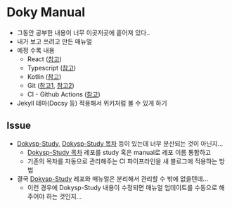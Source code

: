 # Doky Manual
- 그동안 공부한 내용이 너무 이곳저곳에 흩어져 있다..
- 내가 보고 쓰려고 만든 매뉴얼
- 예정 수록 내용
  - React ([참고](https://github.com/DokySp-study/react))
  - Typescript ([참고](https://github.com/DokySp-study/typescript))
  - Kotlin ([참고](https://github.com/DokySp-study/kotlin))
  - Git ([참고1](https://github.com/DokySp-study/git-flow-test), [참고2](https://github.com/DokySp-study/git))
  - CI - Github Actions ([참고](https://github.com/DokySp-study/github-actions-practice))
- Jekyll 테마(Docsy 등) 적용해서 위키처럼 볼 수 있게 하기

## Issue
- [Dokysp-Study](https://github.com/DokySp-study), [Dokysp-Study 목차](https://github.com/DokySp/DokySp-study) 등이 있는데 너무 분산되는 것이 아닌지...
  - [Dokysp-Study 목차](https://github.com/DokySp/DokySp-study) 레포를 study 혹은 manual로 레포 이름 통합하고 
  - 기존의 목차를 자동으로 관리해주는 CI 파이프라인을 새 블로그에 적용하는 방법
- 결국 [Dokysp-Study](https://github.com/DokySp-study) 레포와 매뉴얼은 분리해서 관리할 수 밖에 없을텐데...
  - 이런 경우에 Dokysp-Study 내용이 수정되면 매뉴얼 업데이트를 수동으로 해주어야 하는 것인지...
